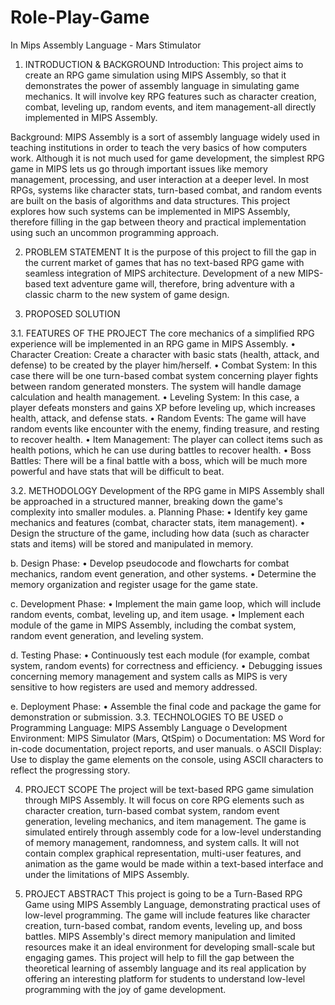 # Role-Play-Game
In Mips Assembly Language - Mars Stimulator

1.	INTRODUCTION & BACKGROUND
Introduction:
This project aims to create an RPG game simulation using MIPS Assembly, so that it demonstrates the power of assembly language in simulating game mechanics. It will involve key RPG features such as character creation, combat, leveling up, random events, and item management-all directly implemented in MIPS Assembly.
 
Background:
MIPS Assembly is a sort of assembly language widely used in teaching institutions in order to teach the very basics of how computers work. Although it is not much used for game development, the simplest RPG game in MIPS lets us go through important issues like memory management, processing, and user interaction at a deeper level.
In most RPGs, systems like character stats, turn-based combat, and random events are built on the basis of algorithms and data structures. This project explores how such systems can be implemented in MIPS Assembly, therefore filling in the gap between theory and practical implementation using such an uncommon programming approach.

2.	PROBLEM STATEMENT
It is the purpose of this project to fill the gap in the current market of games that has no text-based RPG game with seamless integration of MIPS architecture. Development of a new MIPS-based text adventure game will, therefore, bring adventure with a classic charm to the new system of game design.

3.	PROPOSED SOLUTION

3.1. FEATURES OF THE PROJECT 
The core mechanics of a simplified RPG experience will be implemented in an RPG game in MIPS Assembly.
•	Character Creation: Create a character with basic stats (health, attack, and defense) to be created by the player him/herself.
•	Combat System: In this case there will be one turn-based combat system concerning player fights between random generated monsters. The system will handle damage calculation and health management.
•	Leveling System: In this case, a player defeats monsters and gains XP before leveling up, which increases health, attack, and defense stats.
•	Random Events: The game will have random events like encounter with the enemy, finding treasure, and resting to recover health.
•	Item Management: The player can collect items such as health potions, which he can use during battles to recover health.
•	Boss Battles: There will be a final battle with a boss, which will be much more powerful and have stats that will be difficult to beat.

3.2. METHODOLOGY 
Development of the RPG game in MIPS Assembly shall be approached in a structured manner, breaking down the game's complexity into smaller modules.
a.	Planning Phase:
•	Identify key game mechanics and features (combat, character stats, item management).
•	Design the structure of the game, including how data (such as character stats and items) will be stored and manipulated in memory.

b.	Design Phase:
•	Develop pseudocode and flowcharts for combat mechanics, random event generation, and other systems.
•	Determine the memory organization and register usage for the game state.

c.	Development Phase:
•	Implement the main game loop, which will include random events, combat, leveling up, and item usage.
•	Implement each module of the game in MIPS Assembly, including the combat system, random event generation, and leveling system.

d.	Testing Phase:
•	Continuously test each module (for example, combat system, random events) for correctness and efficiency.
•	Debugging issues concerning memory management and system calls as MIPS is very sensitive to how registers are used and memory addressed.

e.	Deployment Phase:
•	Assemble the final code and package the game for demonstration or submission.
3.3. TECHNOLOGIES TO BE USED
o	Programming Language: MIPS Assembly Language
o	Development Environment: MIPS Simulator (Mars, QtSpim)
o	Documentation: MS Word for in-code documentation, project reports, and user manuals.
o	ASCII Display: Use to display the game elements on the console, using ASCII characters to reflect the progressing story.

4.	PROJECT SCOPE
The project will be text-based RPG game simulation through MIPS Assembly. It will focus on core RPG elements such as character creation, turn-based combat system, random event generation, leveling mechanics, and item management. The game is simulated entirely through assembly code for a low-level understanding of memory management, randomness, and system calls. It will not contain complex graphical representation, multi-user features, and animation as the game would be made within a text-based interface and under the limitations of MIPS Assembly.

5.	PROJECT ABSTRACT
This project is going to be a Turn-Based RPG Game using MIPS Assembly Language, demonstrating practical uses of low-level programming. The game will include features like character creation, turn-based combat, random events, leveling up, and boss battles. MIPS Assembly's direct memory manipulation and limited resources make it an ideal environment for developing small-scale but engaging games. This project will help to fill the gap between the theoretical learning of assembly language and its real application by offering an interesting platform for students to understand low-level programming with the joy of game development.

